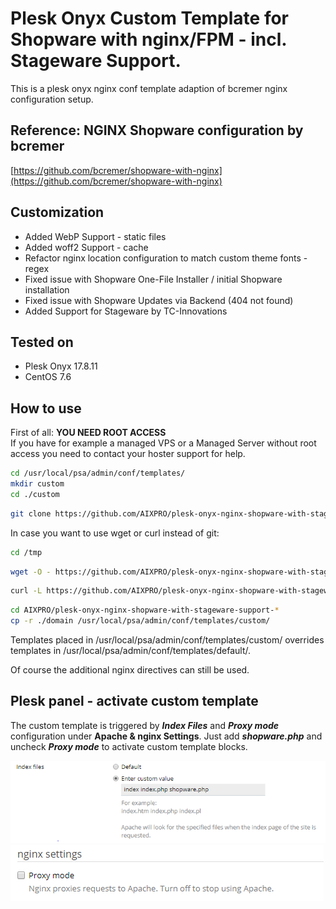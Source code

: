 # Plesk Onyx Custom Template for Shopware with nginx/FPM - incl. Stageware Support.

This is a plesk onyx nginx conf template adaption of bcremer nginx configuration setup.

## Reference: NGINX Shopware configuration by bcremer
[https://github.com/bcremer/shopware-with-nginx](https://github.com/bcremer/shopware-with-nginx)

## Customization
- Added WebP Support - static files
- Added woff2 Support - cache
- Refactor nginx location configuration to match custom theme fonts - regex
- Fixed issue with Shopware One-File Installer / initial Shopware installation
- Fixed issue with Shopware Updates via Backend (404 not found)
- Added Support for Stageware by TC-Innovations

## Tested on
- Plesk Onyx 17.8.11
- CentOS 7.6

## How to use

First of all: **YOU NEED ROOT ACCESS**  
If you have for example a managed VPS or a Managed Server without root access you need to contact your hoster support for help.

```bash
cd /usr/local/psa/admin/conf/templates/
mkdir custom
cd ./custom
```

```bash
git clone https://github.com/AIXPRO/plesk-onyx-nginx-shopware-with-stageware-support.git ./
```

In case you want to use wget or curl instead of git:
```bash
cd /tmp
```
```bash
wget -O - https://github.com/AIXPRO/plesk-onyx-nginx-shopware-with-stageware-support/tarball/master | tar xz
```
```bash
curl -L https://github.com/AIXPRO/plesk-onyx-nginx-shopware-with-stageware-support/tarball/master | tar xz
```
```bash
cd AIXPRO/plesk-onyx-nginx-shopware-with-stageware-support-*
cp -r ./domain /usr/local/psa/admin/conf/templates/custom/
```

Templates placed in /usr/local/psa/admin/conf/templates/custom/ overrides templates in /usr/local/psa/admin/conf/templates/default/.

Of course the additional nginx directives can still be used.

## Plesk panel - activate custom template

The custom template is triggered by ***Index Files*** and ***Proxy mode*** configuration under **Apache & nginx Settings**.
Just add ***shopware.php*** and uncheck ***Proxy mode*** to activate custom template blocks.

![Index Files config](plesk-panel-screenshot-01.png?raw=true)
![Index Files config](plesk-panel-screenshot-02.png?raw=true)
